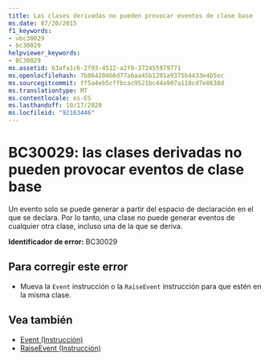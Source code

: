 ```yaml
---
title: Las clases derivadas no pueden provocar eventos de clase base
ms.date: 07/20/2015
f1_keywords:
- vbc30029
- bc30029
helpviewer_keywords:
- BC30029
ms.assetid: 63afa1c6-2f93-4512-a2f0-372455979771
ms.openlocfilehash: 7b86420466d77a6aa45b1201a9375b4433e4b5ec
ms.sourcegitcommit: ff5a4eb5cffbcac9521bc44a907a118cd7e8638d
ms.translationtype: MT
ms.contentlocale: es-ES
ms.lasthandoff: 10/17/2020
ms.locfileid: "92163446"
---
```

# <a name="bc30029-derived-classes-cannot-raise-base-class-events"></a>BC30029: las clases derivadas no pueden provocar eventos de clase base

Un evento solo se puede generar a partir del espacio de declaración en el que se declara. Por lo tanto, una clase no puede generar eventos de cualquier otra clase, incluso una de la que se deriva.

 **Identificador de error:** BC30029

## <a name="to-correct-this-error"></a>Para corregir este error

- Mueva la `Event` instrucción o la `RaiseEvent` instrucción para que estén en la misma clase.

## <a name="see-also"></a>Vea también

- [Event (Instrucción)](../statements/event-statement.md)
- [RaiseEvent (Instrucción)](../statements/raiseevent-statement.md)

